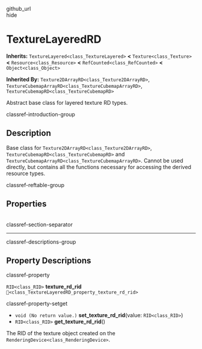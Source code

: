 github\_url  
hide

# TextureLayeredRD

**Inherits:** `TextureLayered<class_TextureLayered>` **&lt;**
`Texture<class_Texture>` **&lt;** `Resource<class_Resource>` **&lt;**
`RefCounted<class_RefCounted>` **&lt;** `Object<class_Object>`

**Inherited By:** `Texture2DArrayRD<class_Texture2DArrayRD>`,
`TextureCubemapArrayRD<class_TextureCubemapArrayRD>`,
`TextureCubemapRD<class_TextureCubemapRD>`

Abstract base class for layered texture RD types.

classref-introduction-group

## Description

Base class for `Texture2DArrayRD<class_Texture2DArrayRD>`,
`TextureCubemapRD<class_TextureCubemapRD>` and
`TextureCubemapArrayRD<class_TextureCubemapArrayRD>`. Cannot be used
directly, but contains all the functions necessary for accessing the
derived resource types.

classref-reftable-group

## Properties

<table>
<tbody>
<tr>
</tr>
</tbody>
</table>

classref-section-separator

------------------------------------------------------------------------

classref-descriptions-group

## Property Descriptions

classref-property

`RID<class_RID>` **texture\_rd\_rid**
`🔗<class_TextureLayeredRD_property_texture_rd_rid>`

classref-property-setget

-   `void (No return value.)` **set\_texture\_rd\_rid**(value:
    `RID<class_RID>`)
-   `RID<class_RID>` **get\_texture\_rd\_rid**()

The RID of the texture object created on the
`RenderingDevice<class_RenderingDevice>`.
